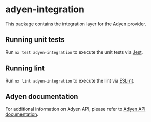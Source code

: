 # adyen-integration

This package contains the integration layer for the [Adyen](https://www.adyen.com/) provider.

## Running unit tests

Run `nx test adyen-integration` to execute the unit tests via [Jest](https://jestjs.io).

## Running lint

Run `nx lint adyen-integration` to execute the lint via [ESLint](https://eslint.org/).

## Adyen documentation

For additional information on Adyen API, please refer to [Adyen API documentation](https://docs.adyen.com/).
